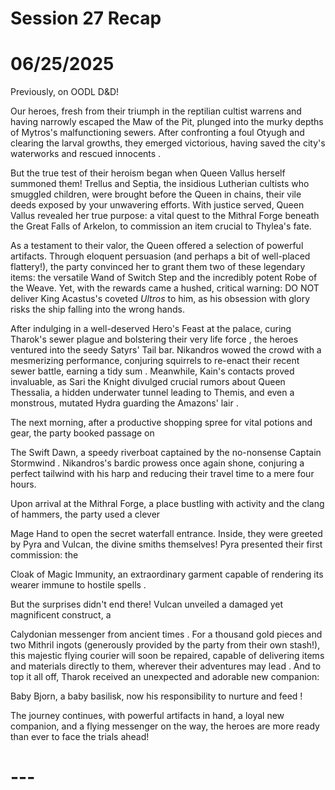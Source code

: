 # Session 27 Recap

# **06/25/2025**

Previously, on OODL D\&D\!

Our heroes, fresh from their triumph in the reptilian cultist warrens and having narrowly escaped the Maw of the Pit, plunged into the murky depths of Mytros's malfunctioning sewers. After confronting a foul Otyugh and clearing the larval growths, they emerged victorious, having saved the city's waterworks and rescued innocents .

But the true test of their heroism began when Queen Vallus herself summoned them\! Trellus and Septia, the insidious Lutherian cultists who smuggled children, were brought before the Queen in chains, their vile deeds exposed by your unwavering efforts. With justice served, Queen Vallus revealed her true purpose: a vital quest to the Mithral Forge beneath the Great Falls of Arkelon, to commission an item crucial to Thylea's fate.

As a testament to their valor, the Queen offered a selection of powerful artifacts. Through eloquent persuasion (and perhaps a bit of well-placed flattery\!), the party convinced her to grant them two of these legendary items: the versatile Wand of Switch Step and the incredibly potent Robe of the Weave. Yet, with the rewards came a hushed, critical warning: DO NOT deliver King Acastus's coveted *Ultros* to him, as his obsession with glory risks the ship falling into the wrong hands.

After indulging in a well-deserved Hero's Feast at the palace, curing Tharok's sewer plague and bolstering their very life force , the heroes ventured into the seedy Satyrs' Tail bar. Nikandros wowed the crowd with a mesmerizing performance, conjuring squirrels to re-enact their recent sewer battle, earning a tidy sum . Meanwhile, Kain's contacts proved invaluable, as Sari the Knight divulged crucial rumors about Queen Thessalia, a hidden underwater tunnel leading to Themis, and even a monstrous, mutated Hydra guarding the Amazons' lair .

The next morning, after a productive shopping spree for vital potions and gear, the party booked passage on

The Swift Dawn, a speedy riverboat captained by the no-nonsense Captain Stormwind . Nikandros's bardic prowess once again shone, conjuring a perfect tailwind with his harp and reducing their travel time to a mere four hours.

Upon arrival at the Mithral Forge, a place bustling with activity and the clang of hammers, the party used a clever

Mage Hand to open the secret waterfall entrance. Inside, they were greeted by Pyra and Vulcan, the divine smiths themselves\! Pyra presented their first commission: the

Cloak of Magic Immunity, an extraordinary garment capable of rendering its wearer immune to hostile spells .

But the surprises didn't end there\! Vulcan unveiled a damaged yet magnificent construct, a

Calydonian messenger from ancient times . For a thousand gold pieces and two Mithril ingots (generously provided by the party from their own stash\!), this majestic flying courier will soon be repaired, capable of delivering items and materials directly to them, wherever their adventures may lead . And to top it all off, Tharok received an unexpected and adorable new companion:

Baby Bjorn, a baby basilisk, now his responsibility to nurture and feed \!

The journey continues, with powerful artifacts in hand, a loyal new companion, and a flying messenger on the way, the heroes are more ready than ever to face the trials ahead\!

# ---
